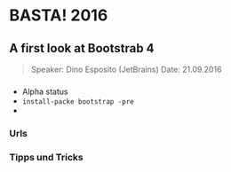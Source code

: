 # BASTA! 2016 #

## A first look at Bootstrab 4 ##

> Speaker: Dino Esposito  (JetBrains)
> Date: 21.09.2016

###  ###

- Alpha status
- `install-packe bootstrap -pre`
-


### Urls ###



### Tipps und Tricks ###